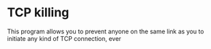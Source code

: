# TCP killing

This program allows you to prevent anyone on the same link as you to initiate any kind of TCP connection, ever

